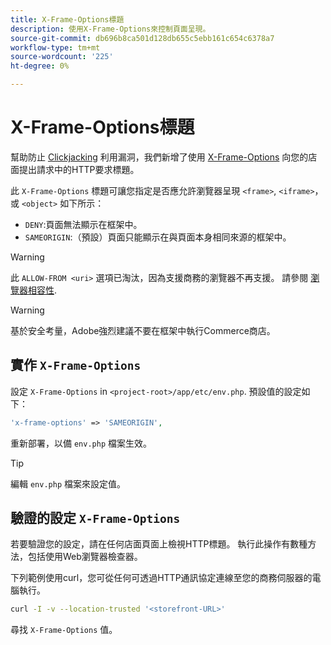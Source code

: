 ```yaml
---
title: X-Frame-Options標題
description: 使用X-Frame-Options來控制頁面呈現。
source-git-commit: db696b8ca501d128db655c5ebb161c654c6378a7
workflow-type: tm+mt
source-wordcount: '225'
ht-degree: 0%

---
```



# X-Frame-Options標題

幫助防止 [Clickjacking](https://owasp.org/www-community/attacks/Clickjacking) 利用漏洞，我們新增了使用 [X-Frame-Options](https://datatracker.ietf.org/doc/html/rfc7034) 向您的店面提出請求中的HTTP要求標題。

此 `X-Frame-Options` 標題可讓您指定是否應允許瀏覽器呈現 `<frame>`, `<iframe>`，或 `<object>` 如下所示：

- `DENY`:頁面無法顯示在框架中。
- `SAMEORIGIN`:（預設）頁面只能顯示在與頁面本身相同來源的框架中。

>[!WARNING]
>
>此 `ALLOW-FROM <uri>` 選項已淘汰，因為支援商務的瀏覽器不再支援。 請參閱 [瀏覽器相容性](https://developer.mozilla.org/en-US/docs/Web/HTTP/Headers/X-Frame-Options#browser_compatibility).

>[!WARNING]
>
>基於安全考量，Adobe強烈建議不要在框架中執行Commerce商店。

## 實作 `X-Frame-Options`

設定 `X-Frame-Options` in `<project-root>/app/etc/env.php`. 預設值的設定如下：

```php
'x-frame-options' => 'SAMEORIGIN',
```

重新部署，以備 `env.php` 檔案生效。

>[!TIP]
>
>編輯 `env.php` 檔案來設定值。

## 驗證的設定 `X-Frame-Options`

若要驗證您的設定，請在任何店面頁面上檢視HTTP標題。 執行此操作有數種方法，包括使用Web瀏覽器檢查器。

下列範例使用curl，您可從任何可透過HTTP通訊協定連線至您的商務伺服器的電腦執行。

```bash
curl -I -v --location-trusted '<storefront-URL>'
```

尋找 `X-Frame-Options` 值。
